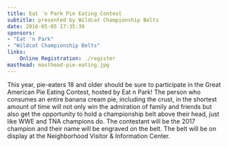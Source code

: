 ```yaml
---
title: Eat 'n Park Pie Eating Contest
subtitle: presented by Wildcat Championship Belts
date: 2016-05-05 17:35:39
sponsors:
- "Eat 'n Park"
- "Wildcat Championship Belts"
links:
    Online Registration: ./register
masthead: masthead-pie-eating.jpg
---
```

This year, pie-eaters 18 and older should be sure to participate in the Great American Pie Eating Contest, hosted by Eat n Park! The person who consumes an entire banana cream pie, including the crust, in the shortest amount of time will not only win the admiration of family and friends but also get the opportunity to hold a championship belt above their head, just like WWE and TNA champions do. The contestant will be the 2017 champion and their name will be engraved on the belt. The belt will be on display at the Neighborhood Visitor &amp; Information Center.
